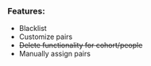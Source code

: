 ### Features:

- Blacklist
- Customize pairs
- ~~Delete functionality for cohort/people~~
- Manually assign pairs
